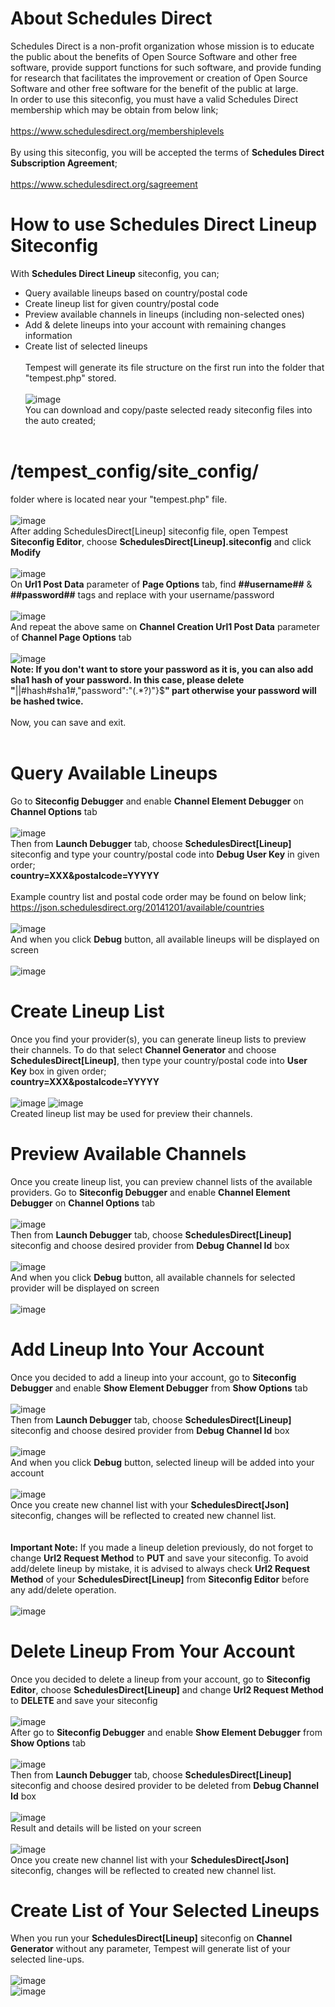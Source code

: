 # About Schedules Direct
Schedules Direct is a non-profit organization whose mission is to educate the public about the benefits of Open Source Software and other free software, provide support functions for such software, and provide funding for research that facilitates the improvement or creation of Open Source Software and other free software for the benefit of the public at large.
<br>
In order to use this siteconfig, you must have a valid Schedules Direct membership which may be obtain from below link;<br><br>
https://www.schedulesdirect.org/membershiplevels
<br><br>By using this siteconfig, you will be accepted the terms of **Schedules Direct Subscription Agreement**;<br><br>
https://www.schedulesdirect.org/sagreement
# How to use Schedules Direct Lineup Siteconfig
With **Schedules Direct Lineup** siteconfig, you can; 
* Query available lineups based on country/postal code
* Create lineup list for given country/postal code
* Preview available channels in lineups (including non-selected ones)
* Add & delete lineups into your account with remaining changes information
* Create list of selected lineups
<br><br>Tempest will generate its file structure on the first run into the folder that "tempest.php" stored.<br><br>
![image](https://user-images.githubusercontent.com/97025515/153332196-b5716eb0-3f4a-4d16-b43e-9143e3ed7c4b.png)
<br>You can download and copy/paste selected ready siteconfig files into the auto created;<br><br>
# **/tempest_config/site_config/**<br>
folder where is located near your "tempest.php" file.<br><br>
![image](https://user-images.githubusercontent.com/97025515/153332672-91f20125-8196-48c8-8486-af0ed76c4145.png)
<br>After adding SchedulesDirect[Lineup] siteconfig file, open Tempest **Siteconfig Editor**, choose **SchedulesDirect[Lineup].siteconfig** and click **Modify**<br><br>
![image](https://user-images.githubusercontent.com/97025515/156492349-178e1a04-1fc0-42ee-8612-84a8b5bfddba.png)
<br>On **Url1 Post Data** parameter of **Page Options** tab, find **##username##** & **##password##** tags and replace with your username/password<br><br>
![image](https://user-images.githubusercontent.com/97025515/156166740-8e0a242b-ac8c-4d47-821e-f5ab9a6b753d.png)
<br>And repeat the above same on **Channel Creation Url1 Post Data** parameter of **Channel Page Options** tab<br><br>
![image](https://user-images.githubusercontent.com/97025515/156168486-7b028d67-9cc2-4e96-b4e2-ea582022f508.png)
<br>**Note: If you don't want to store your password as it is, you can also add sha1 hash of your password. In this case, please delete "**||#hash#sha1#,"password":"(.\*?)"\}$**" part otherwise your password will be hashed twice.**<br><br>
Now, you can save and exit.<br><br>
# Query Available Lineups
Go to **Siteconfig Debugger** and enable **Channel Element Debugger** on **Channel Options** tab<br><br>
![image](https://user-images.githubusercontent.com/97025515/156173750-2a052a93-4d96-46a0-857a-573bba5eb90d.png)
<br>Then from **Launch Debugger** tab, choose **SchedulesDirect[Lineup]** siteconfig and type your country/postal code into **Debug User Key** in given order;<br>
**country=XXX&postalcode=YYYYY**<br><br>
Example country list and postal code order may be found on below link;<br>
https://json.schedulesdirect.org/20141201/available/countries<br><br>
![image](https://user-images.githubusercontent.com/97025515/156175267-6ed53f0c-4982-4cce-84ac-ab62b08af05c.png)
<br>And when you click **Debug** button, all available lineups will be displayed on screen<br><br>
![image](https://user-images.githubusercontent.com/97025515/156175772-1bc295aa-62c3-43c9-a7b6-4f818752b968.png)
# Create Lineup List
Once you find your provider(s), you can generate lineup lists to preview their channels. To do that select **Channel Generator** and choose **SchedulesDirect[Lineup]**, then type your country/postal code into **User Key** box in given order;<br>
**country=XXX&postalcode=YYYYY**<br><br>
![image](https://user-images.githubusercontent.com/97025515/156177843-8460ff6f-6abc-493a-aee0-b06780afcc8a.png)
![image](https://user-images.githubusercontent.com/97025515/156177916-0fc65581-5e68-4543-b5ec-d857000eb4b2.png)
<br>Created lineup list may be used for preview their channels.
# Preview Available Channels
Once you create lineup list, you can preview channel lists of the available providers. Go to **Siteconfig Debugger** and enable **Channel Element Debugger** on **Channel Options** tab<br><br>
![image](https://user-images.githubusercontent.com/97025515/156173750-2a052a93-4d96-46a0-857a-573bba5eb90d.png)
<br>Then from **Launch Debugger** tab, choose **SchedulesDirect[Lineup]** siteconfig and choose desired provider from **Debug Channel Id** box<br><br>
![image](https://user-images.githubusercontent.com/97025515/156178551-1a6db132-c3dd-4e3d-b05f-9039076ec290.png)
<br>And when you click **Debug** button, all available channels for selected provider will be displayed on screen<br><br>
![image](https://user-images.githubusercontent.com/97025515/156178780-d4042566-9a1f-4d88-a77f-cd838f223d3e.png)
# Add Lineup Into Your Account
Once you decided to add a lineup into your account, go to **Siteconfig Debugger** and enable **Show Element Debugger** from **Show Options** tab<br><br>
![image](https://user-images.githubusercontent.com/97025515/156179314-400ab639-ebae-48b8-80bb-36cb447e91c0.png)
<br>Then from **Launch Debugger** tab, choose **SchedulesDirect[Lineup]** siteconfig and choose desired provider from **Debug Channel Id** box<br><br>
![image](https://user-images.githubusercontent.com/97025515/156178551-1a6db132-c3dd-4e3d-b05f-9039076ec290.png)
<br>And when you click **Debug** button, selected lineup will be added into your account<br><br>
![image](https://user-images.githubusercontent.com/97025515/156182380-2f34be6d-323f-452c-933c-c912c8b66a47.png)
<br>Once you create new channel list with your **SchedulesDirect[Json]** siteconfig, changes will be reflected to created new channel list.<br>
<br><br>**Important Note:** If you made a lineup deletion previously, do not forget to change **Url2 Request Method** to **PUT** and save your siteconfig. To avoid add/delete lineup by mistake, it is advised to always check **Url2 Request Method** of your **SchedulesDirect[Lineup]** from **Siteconfig Editor** before any add/delete operation.<br><br>
![image](https://user-images.githubusercontent.com/97025515/156183096-15d21c55-760e-4664-a0c3-bb4075a5a1ea.png)
# Delete Lineup From Your Account
Once you decided to delete a lineup from your account, go to **Siteconfig Editor**, choose **SchedulesDirect[Lineup]** and change **Url2 Request Method** to **DELETE** and save your siteconfig<br><br>
![image](https://user-images.githubusercontent.com/97025515/156180729-2ed3769a-d146-4216-a145-d290497bb688.png)
<br>After go to **Siteconfig Debugger** and enable **Show Element Debugger** from **Show Options** tab<br><br>
![image](https://user-images.githubusercontent.com/97025515/156179314-400ab639-ebae-48b8-80bb-36cb447e91c0.png)
<br>Then from **Launch Debugger** tab, choose **SchedulesDirect[Lineup]** siteconfig and choose desired provider to be deleted from **Debug Channel Id** box<br><br>
![image](https://user-images.githubusercontent.com/97025515/156181688-fa22b78c-0735-4f86-b4a7-cf35a17f3149.png)
<br>Result and details will be listed on your screen<br><br>
![image](https://user-images.githubusercontent.com/97025515/156181862-7e568ea8-eab2-47cc-891a-742e81a64ee5.png)
<br>Once you create new channel list with your **SchedulesDirect[Json]** siteconfig, changes will be reflected to created new channel list.<br>
# Create List of Your Selected Lineups
When you run your **SchedulesDirect[Lineup]** siteconfig on **Channel Generator** without any parameter, Tempest will generate list of your selected line-ups.<br><br>
![image](https://user-images.githubusercontent.com/97025515/157399219-73ec69e9-ab43-4df2-be4e-cd541c571705.png)
<br>
![image](https://user-images.githubusercontent.com/97025515/157399327-0e25ac64-d0fa-49b3-913e-d12b924ca82d.png)


